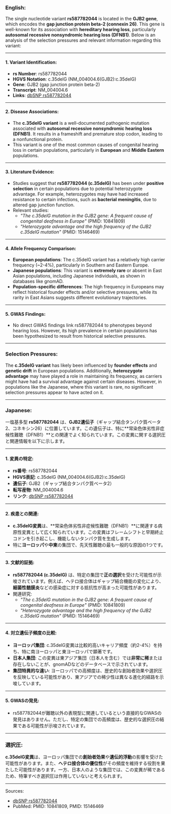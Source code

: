 ### English:
The single nucleotide variant **rs587782044** is located in the **GJB2 gene**, which encodes the **gap junction protein beta-2 (connexin 26)**. This gene is well-known for its association with **hereditary hearing loss**, particularly **autosomal recessive nonsyndromic hearing loss (DFNB1)**. Below is an analysis of the selection pressures and relevant information regarding this variant:

---

#### 1. **Variant Identification**:
   - **rs Number**: rs587782044
   - **HGVS Notation**: c.35delG (NM_004004.6(GJB2):c.35delG)
   - **Gene**: GJB2 (gap junction protein beta-2)
   - **Transcript**: NM_004004.6
   - **Links**: [dbSNP rs587782044](https://www.ncbi.nlm.nih.gov/snp/rs587782044)

---

#### 2. **Disease Associations**:
   - The **c.35delG variant** is a well-documented pathogenic mutation associated with **autosomal recessive nonsyndromic hearing loss (DFNB1)**. It results in a frameshift and premature stop codon, leading to a nonfunctional protein.
   - This variant is one of the most common causes of congenital hearing loss in certain populations, particularly in **European** and **Middle Eastern** populations.

---

#### 3. **Literature Evidence**:
   - Studies suggest that **rs587782044 (c.35delG)** has been under **positive selection** in certain populations due to potential heterozygote advantage. For example, heterozygotes may have had increased resistance to certain infections, such as **bacterial meningitis**, due to altered gap junction function.
   - Relevant studies:
     - *"The c.35delG mutation in the GJB2 gene: A frequent cause of congenital deafness in Europe"* (PMID: 10841809)
     - *"Heterozygote advantage and the high frequency of the GJB2 c.35delG mutation"* (PMID: 15146469)

---

#### 4. **Allele Frequency Comparison**:
   - **European populations**: The c.35delG variant has a relatively high carrier frequency (~2-4%), particularly in Southern and Eastern Europe.
   - **Japanese populations**: This variant is **extremely rare** or absent in East Asian populations, including Japanese individuals, as shown in databases like gnomAD.
   - **Population-specific differences**: The high frequency in Europeans may reflect historical founder effects and/or selective pressures, while its rarity in East Asians suggests different evolutionary trajectories.

---

#### 5. **GWAS Findings**:
   - No direct GWAS findings link rs587782044 to phenotypes beyond hearing loss. However, its high prevalence in certain populations has been hypothesized to result from historical selective pressures.

---

### Selection Pressures:
The **c.35delG variant** has likely been influenced by **founder effects** and **genetic drift** in European populations. Additionally, **heterozygote advantage** may have played a role in maintaining its frequency, as carriers might have had a survival advantage against certain diseases. However, in populations like the Japanese, where this variant is rare, no significant selection pressures appear to have acted on it.

---

### Japanese:
一塩基多型 **rs587782044** は、**GJB2遺伝子**（ギャップ結合タンパク質ベータ2、コネキシン26）に位置しています。この遺伝子は、特に**常染色体劣性非症候性難聴（DFNB1）**との関連でよく知られています。この変異に関する選択圧と関連情報を以下に示します。

---

#### 1. **変異の特定**:
   - **rs番号**: rs587782044
   - **HGVS表記**: c.35delG (NM_004004.6(GJB2):c.35delG)
   - **遺伝子**: GJB2（ギャップ結合タンパク質ベータ2）
   - **転写産物**: NM_004004.6
   - **リンク**: [dbSNP rs587782044](https://www.ncbi.nlm.nih.gov/snp/rs587782044)

---

#### 2. **疾患との関連**:
   - **c.35delG変異**は、**常染色体劣性非症候性難聴（DFNB1）**に関連する病原性変異として広く知られています。この変異はフレームシフトと早期終止コドンを引き起こし、機能しないタンパク質を生成します。
   - 特に**ヨーロッパ**や**中東**の集団で、先天性難聴の最も一般的な原因の1つです。

---

#### 3. **文献的証拠**:
   - **rs587782044 (c.35delG)** は、特定の集団で**正の選択**を受けた可能性が示唆されています。例えば、ヘテロ接合体はギャップ結合機能の変化により、**細菌性髄膜炎**などの感染症に対する抵抗性が高まった可能性があります。
   - 関連研究:
     - *"The c.35delG mutation in the GJB2 gene: A frequent cause of congenital deafness in Europe"* (PMID: 10841809)
     - *"Heterozygote advantage and the high frequency of the GJB2 c.35delG mutation"* (PMID: 15146469)

---

#### 4. **対立遺伝子頻度の比較**:
   - **ヨーロッパ集団**: c.35delG変異は比較的高いキャリア頻度（約2-4%）を持ち、特に南ヨーロッパと東ヨーロッパで顕著です。
   - **日本人集団**: この変異は東アジア集団（日本人を含む）では**非常に稀**または存在しないことが、gnomADなどのデータベースで示されています。
   - **集団特異的な違い**: ヨーロッパでの高頻度は、歴史的な創始者効果や選択圧を反映している可能性があり、東アジアでの稀少性は異なる進化的経路を示唆しています。

---

#### 5. **GWASの発見**:
   - rs587782044が難聴以外の表現型に関連しているという直接的なGWASの発見はありません。ただし、特定の集団での高頻度は、歴史的な選択圧の結果である可能性が示唆されています。

---

### 選択圧:
**c.35delG変異**は、ヨーロッパ集団での**創始者効果**や**遺伝的浮動**の影響を受けた可能性があります。また、**ヘテロ接合体の優位性**がその頻度を維持する役割を果たした可能性があります。一方、日本人のような集団では、この変異が稀であるため、特筆すべき選択圧は作用していないと考えられます。

--- 
Sources:
- [dbSNP rs587782044](https://www.ncbi.nlm.nih.gov/snp/rs587782044)
- PubMed: PMID: 10841809, PMID: 15146469